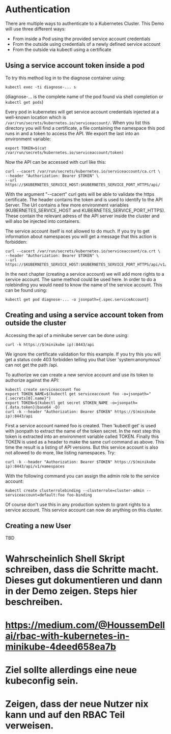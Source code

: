 # Authentication

There are multiple ways to authenticate to a Kubernetes Cluster. This Demo will use three different ways:

- From inside a Pod using the provided service account credentials
- From the outside using credentials of a newly defined service account
- From the outside via kubectl using a certificate


## Using a service account token inside a pod

To try this method log in to the diagnose container using:

```
kubectl exec -ti diagnose-... s
```

(diagnose-... is the complete name of the pod found via shell completion or `kubectl get pods`)

Every pod in kubernetes will get service account credentials injected at a well-known location which is `/var/run/secrets/kubernetes.io/serviceaccount/`. When you list this directory you will find a certificate, a file containing the namespace this pod runs in and a token to access the API. We export the last into an environment variable:

```
export TOKEN=$(cat /var/run/secrets/kubernetes.io/serviceaccount/token)
```

Now the API can be accessed with curl like this:

```
curl --cacert /var/run/secrets/kubernetes.io/serviceaccount/ca.crt \
--header "Authorization: Bearer $TOKEN" \
--url https://$KUBERNETES_SERVICE_HOST:$KUBERNETES_SERVICE_PORT_HTTPS/api/
```

With the argument "--cacert" curl gets will be able to validate the https certificate. The header contains the token and is used to identify to the API Server. The Url contains a few more environment variables (KUBERNETES_SERVICE_HOST and KUBERNETES_SERVICE_PORT_HTTPS). These contain the relevant adress of the API server inside the cluster and will also be injected into containers.

The service account itself is not allowed to do much. If you try to get information about namespaces you will get a message that this action is forbidden:   

```
curl --cacert /var/run/secrets/kubernetes.io/serviceaccount/ca.crt \
--header "Authorization: Bearer $TOKEN" \
--url https://$KUBERNETES_SERVICE_HOST:$KUBERNETES_SERVICE_PORT_HTTPS/api/v1/namespaces
```

In the next chapter (creating a service account) we will add more rights to a service account. The same method could be used here. In order to do a rolebinding you would need to know the name of the service account. This can be found using:

```
kubectl get pod diagnose-... -o jsonpath={.spec.serviceAccount}
```

## Creating and using a service account token from outside the cluster

Accessing the api of a minikube server can be done using:

```
curl -k https://$(minikube ip):8443/api
```

We ignore the certificate validation for this example. If you try this you will get a status code 403 forbidden telling you that User 'system:anonymous' can not get the path /api.

To authorize we can create a new service account and use its token to authorize against the API:

```
kubectl create serviceaccount foo
export TOKEN_NAME=$(kubectl get serviceaccount foo -o=jsonpath="{.secrets[0].name}")
export TOKEN=$(kubectl get secret $TOKEN_NAME -o=jsonpath={.data.token}|base64 -D)
curl -k --header "Authorization: Bearer $TOKEN" https://$(minikube ip):8443/api
```

First a service account named foo is created. Then 'kubectl get' is used with jsonpath to extract the name of the token secret. In the next step this token is extracted into an environment variable called TOKEN. Finally this TOKEN is used as a header to make the same curl command as above. This time the result is a listing of API versions. But this service account is also not allowed to do more, like listing namespaces. Try:

```
curl -k --header "Authorization: Bearer $TOKEN" https://$(minikube ip):8443/api/v1/namespaces
```

With the following command you can assign the admin role to the service account:

```
kubectl create clusterrolebinding --clusterrole=cluster-admin --serviceaccount=default:foo foo-binding
```

Of course don't use this in any production system to grant rights to a service account. This service account can now do anything on this cluster. 

## Creating a new User

TBD

# Wahrscheinlich Shell Skript schreiben, dass die Schritte macht. Dieses gut dokumentieren und dann in der Demo zeigen. Steps hier beschreiben. 
# https://medium.com/@HoussemDellai/rbac-with-kubernetes-in-minikube-4deed658ea7b
# Ziel sollte allerdings eine neue kubeconfig sein.
# Zeigen, dass der neue Nutzer nix kann und auf den RBAC Teil verweisen.
